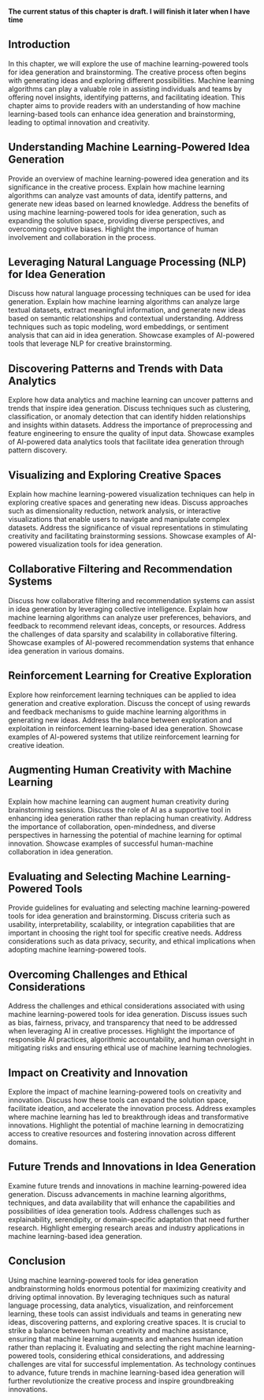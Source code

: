**The current status of this chapter is draft. I will finish it later when I have time**

Introduction
------------

In this chapter, we will explore the use of machine learning-powered tools for idea generation and brainstorming. The creative process often begins with generating ideas and exploring different possibilities. Machine learning algorithms can play a valuable role in assisting individuals and teams by offering novel insights, identifying patterns, and facilitating ideation. This chapter aims to provide readers with an understanding of how machine learning-based tools can enhance idea generation and brainstorming, leading to optimal innovation and creativity.

Understanding Machine Learning-Powered Idea Generation
------------------------------------------------------

Provide an overview of machine learning-powered idea generation and its significance in the creative process. Explain how machine learning algorithms can analyze vast amounts of data, identify patterns, and generate new ideas based on learned knowledge. Address the benefits of using machine learning-powered tools for idea generation, such as expanding the solution space, providing diverse perspectives, and overcoming cognitive biases. Highlight the importance of human involvement and collaboration in the process.

Leveraging Natural Language Processing (NLP) for Idea Generation
----------------------------------------------------------------

Discuss how natural language processing techniques can be used for idea generation. Explain how machine learning algorithms can analyze large textual datasets, extract meaningful information, and generate new ideas based on semantic relationships and contextual understanding. Address techniques such as topic modeling, word embeddings, or sentiment analysis that can aid in idea generation. Showcase examples of AI-powered tools that leverage NLP for creative brainstorming.

Discovering Patterns and Trends with Data Analytics
---------------------------------------------------

Explore how data analytics and machine learning can uncover patterns and trends that inspire idea generation. Discuss techniques such as clustering, classification, or anomaly detection that can identify hidden relationships and insights within datasets. Address the importance of preprocessing and feature engineering to ensure the quality of input data. Showcase examples of AI-powered data analytics tools that facilitate idea generation through pattern discovery.

Visualizing and Exploring Creative Spaces
-----------------------------------------

Explain how machine learning-powered visualization techniques can help in exploring creative spaces and generating new ideas. Discuss approaches such as dimensionality reduction, network analysis, or interactive visualizations that enable users to navigate and manipulate complex datasets. Address the significance of visual representations in stimulating creativity and facilitating brainstorming sessions. Showcase examples of AI-powered visualization tools for idea generation.

Collaborative Filtering and Recommendation Systems
--------------------------------------------------

Discuss how collaborative filtering and recommendation systems can assist in idea generation by leveraging collective intelligence. Explain how machine learning algorithms can analyze user preferences, behaviors, and feedback to recommend relevant ideas, concepts, or resources. Address the challenges of data sparsity and scalability in collaborative filtering. Showcase examples of AI-powered recommendation systems that enhance idea generation in various domains.

Reinforcement Learning for Creative Exploration
-----------------------------------------------

Explore how reinforcement learning techniques can be applied to idea generation and creative exploration. Discuss the concept of using rewards and feedback mechanisms to guide machine learning algorithms in generating new ideas. Address the balance between exploration and exploitation in reinforcement learning-based idea generation. Showcase examples of AI-powered systems that utilize reinforcement learning for creative ideation.

Augmenting Human Creativity with Machine Learning
-------------------------------------------------

Explain how machine learning can augment human creativity during brainstorming sessions. Discuss the role of AI as a supportive tool in enhancing idea generation rather than replacing human creativity. Address the importance of collaboration, open-mindedness, and diverse perspectives in harnessing the potential of machine learning for optimal innovation. Showcase examples of successful human-machine collaboration in idea generation.

Evaluating and Selecting Machine Learning-Powered Tools
-------------------------------------------------------

Provide guidelines for evaluating and selecting machine learning-powered tools for idea generation and brainstorming. Discuss criteria such as usability, interpretability, scalability, or integration capabilities that are important in choosing the right tool for specific creative needs. Address considerations such as data privacy, security, and ethical implications when adopting machine learning-powered tools.

Overcoming Challenges and Ethical Considerations
------------------------------------------------

Address the challenges and ethical considerations associated with using machine learning-powered tools for idea generation. Discuss issues such as bias, fairness, privacy, and transparency that need to be addressed when leveraging AI in creative processes. Highlight the importance of responsible AI practices, algorithmic accountability, and human oversight in mitigating risks and ensuring ethical use of machine learning technologies.

Impact on Creativity and Innovation
-----------------------------------

Explore the impact of machine learning-powered tools on creativity and innovation. Discuss how these tools can expand the solution space, facilitate ideation, and accelerate the innovation process. Address examples where machine learning has led to breakthrough ideas and transformative innovations. Highlight the potential of machine learning in democratizing access to creative resources and fostering innovation across different domains.

Future Trends and Innovations in Idea Generation
------------------------------------------------

Examine future trends and innovations in machine learning-powered idea generation. Discuss advancements in machine learning algorithms, techniques, and data availability that will enhance the capabilities and possibilities of idea generation tools. Address challenges such as explainability, serendipity, or domain-specific adaptation that need further research. Highlight emerging research areas and industry applications in machine learning-based idea generation.

Conclusion
----------

Using machine learning-powered tools for idea generation andbrainstorming holds enormous potential for maximizing creativity and driving optimal innovation. By leveraging techniques such as natural language processing, data analytics, visualization, and reinforcement learning, these tools can assist individuals and teams in generating new ideas, discovering patterns, and exploring creative spaces. It is crucial to strike a balance between human creativity and machine assistance, ensuring that machine learning augments and enhances human ideation rather than replacing it. Evaluating and selecting the right machine learning-powered tools, considering ethical considerations, and addressing challenges are vital for successful implementation. As technology continues to advance, future trends in machine learning-based idea generation will further revolutionize the creative process and inspire groundbreaking innovations.
